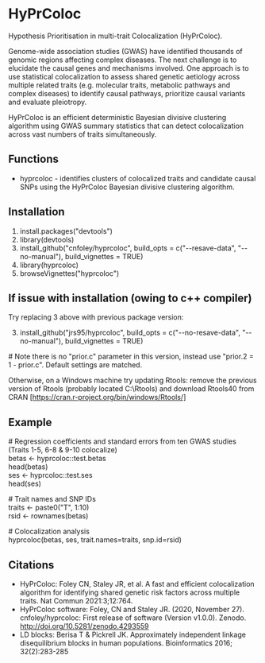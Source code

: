 # HyPrColoc
Hypothesis Prioritisation in multi-trait Colocalization (HyPrColoc).

Genome-wide association studies (GWAS) have identified thousands of genomic regions affecting complex diseases. The next challenge is to elucidate the causal genes and mechanisms involved. One approach is to use statistical colocalization to assess shared genetic aetiology across multiple related traits (e.g. molecular traits, metabolic pathways and complex diseases) to identify causal pathways, prioritize causal variants and evaluate pleiotropy.

HyPrColoc is an efficient deterministic Bayesian divisive clustering algorithm using GWAS summary statistics that can detect colocalization across vast numbers of traits simultaneously.

## Functions
* hyprcoloc - identifies clusters of colocalized traits and candidate causal SNPs using the HyPrColoc Bayesian divisive clustering algorithm.

## Installation
1. install.packages("devtools")
2. library(devtools)
3. install_github("cnfoley/hyprcoloc", build_opts = c("--resave-data", "--no-manual"), build_vignettes = TRUE)
4. library(hyprcoloc)
5. browseVignettes("hyprcoloc")

## If issue with installation (owing to c++ compiler)
Try replacing 3 above with previous package version:

3. install_github("jrs95/hyprcoloc", build_opts = c("--no-resave-data", "--no-manual"), build_vignettes = TRUE)

\# Note there is no "prior.c" parameter in this version, instead use "prior.2 = 1 - prior.c". Default settings are matched.

Otherwise, on a Windows machine try updating Rtools: remove the previous version of Rtools (probably located C:\Rtools) and download Rtools40 from CRAN [https://cran.r-project.org/bin/windows/Rtools/]

## Example
\# Regression coefficients and standard errors from ten GWAS studies (Traits 1-5, 6-8 & 9-10 colocalize)  
betas <- hyprcoloc::test.betas  
head(betas)  
ses <- hyprcoloc::test.ses  
head(ses)  
  
\# Trait names and SNP IDs  
traits <- paste0("T", 1:10)  
rsid <- rownames(betas)  

\# Colocalization analysis  
hyprcoloc(betas, ses, trait.names=traits, snp.id=rsid)  

## Citations
* HyPrColoc: Foley CN, Staley JR, et al. A fast and efficient colocalization algorithm for identifying shared genetic risk factors across multiple traits. Nat Commun 2021:3;12:764.
* HyPrColoc software: Foley, CN and Staley JR. (2020, November 27). cnfoley/hyprcoloc: First release of software (Version v1.0.0). Zenodo. http://doi.org/10.5281/zenodo.4293559
* LD blocks: Berisa T & Pickrell JK. Approximately independent linkage disequilibrium blocks in human populations. Bioinformatics 2016; 32(2):283-285
